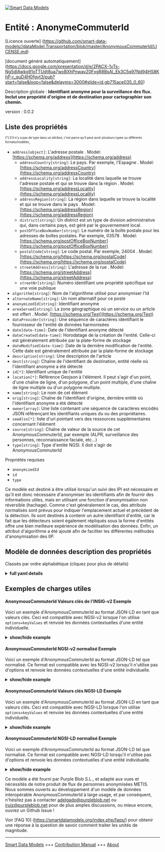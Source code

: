 <!-- 10-Header -->    
[![Smart Data Models](https://smartdatamodels.org/wp-content/uploads/2022/01/SmartDataModels_logo.png "Logo")](https://smartdatamodels.org)    
Entité : AnonymeCommuterId    
==========================<!-- /10-Header -->    
<!-- 15-License -->    
[Licence ouverte] (https://github.com/smart-data-models//dataModel.Transportation/blob/master/AnonymousCommuterId/LICENSE.md)    
[document généré automatiquement] (https://docs.google.com/presentation/d/e/2PACX-1vTs-Ng5dIAwkg91oTTUdt8ua7woBXhPnwavZ0FxgR8BsAI_Ek3C5q97Nd94HS8KhP-r_quD4H0fgyt3/pub?start=false&loop=false&delayms=3000#slide=id.gb715ace035_0_60)    
<!-- /15-License -->    
<!-- 20-Description -->    
Description globale : **Identifiant anonyme pour la surveillance des flux. Inclut une propriété d'origine et de destination pour cartographier son chemin.**    
version : 0.0.2    
<!-- /20-Description -->    
<!-- 30-PropertiesList -->    
## Liste des propriétés    
<sup><sub>[*] S'il n'y a pas de type dans un attribut, c'est parce qu'il peut avoir plusieurs types ou différents formats/modèles</sub></sup>.    
- `address[object]`: L'adresse postale  . Model: [https://schema.org/address](https://schema.org/address)	- `addressCountry[string]`: Le pays. Par exemple, l'Espagne  . Model: [https://schema.org/addressCountry](https://schema.org/addressCountry)    
	- `addressLocality[string]`: La localité dans laquelle se trouve l'adresse postale et qui se trouve dans la région  . Model: [https://schema.org/addressLocality](https://schema.org/addressLocality)    
	- `addressRegion[string]`: La région dans laquelle se trouve la localité et qui se trouve dans le pays  . Model: [https://schema.org/addressRegion](https://schema.org/addressRegion)    
	- `district[string]`: Un district est un type de division administrative qui, dans certains pays, est géré par le gouvernement local.      
	- `postOfficeBoxNumber[string]`: Le numéro de la boîte postale pour les adresses de boîtes postales. Par exemple, 03578  . Model: [https://schema.org/postOfficeBoxNumber](https://schema.org/postOfficeBoxNumber)    
	- `postalCode[string]`: Le code postal. Par exemple, 24004  . Model: [https://schema.org/https://schema.org/postalCode](https://schema.org/https://schema.org/postalCode)    
	- `streetAddress[string]`: L'adresse de la rue  . Model: [https://schema.org/streetAddress](https://schema.org/streetAddress)    
	- `streetNr[string]`: Numéro identifiant une propriété spécifique sur une voie publique      
- `algorithm[string]`: Nom de l'algorithme utilisé pour anonymiser l'Id  - `alternateName[string]`: Un nom alternatif pour ce poste  - `anonymizedId[string]`: Identifiant anonyme  - `areaServed[string]`: La zone géographique où un service ou un article est offert  . Model: [https://schema.org/Text](https://schema.org/Text)- `dataProvider[string]`: Une séquence de caractères identifiant le fournisseur de l'entité de données harmonisées  - `date[date-time]`: Date de l'identifiant anonyme détecté  - `dateCreated[date-time]`: Horodatage de la création de l'entité. Celle-ci est généralement attribuée par la plate-forme de stockage  - `dateModified[date-time]`: Date de la dernière modification de l'entité. Cette date est généralement attribuée par la plate-forme de stockage  - `description[string]`: Une description de l'article  - `dest[string]`: Chaîne de l'identifiant de destination, entité réelle où l'identifiant anonyme a été détecté  - `id[*]`: Identifiant unique de l'entité  - `location[*]`: Référence Geojson à l'élément. Il peut s'agir d'un point, d'une chaîne de ligne, d'un polygone, d'un point multiple, d'une chaîne de ligne multiple ou d'un polygone multiple.  - `name[string]`: Le nom de cet élément  - `orig[string]`: Chaîne de l'identifiant d'origine, dernière entité où l'identifiant anonyme a été détecté  - `owner[array]`: Une liste contenant une séquence de caractères encodés JSON référençant les identifiants uniques du ou des propriétaires.  - `seeAlso[*]`: liste d'uri pointant vers des ressources supplémentaires concernant l'élément  - `source[string]`: Chaîne de valeur de la source de cet AnonymousCommuterId, par exemple (ALPR, surveillance des personnes, reconnaissance faciale, etc...)  - `type[string]`: Type d'entité NGSI. Il doit s'agir de AnonymousCommuterId  <!-- /30-PropertiesList -->    
<!-- 35-RequiredProperties -->    
Propriétés requises    
- `anonymizedId`  - `id`  - `type`  <!-- /35-RequiredProperties -->    
<!-- 40-RequiredProperties -->    
Ce modèle est destiné à être utilisé lorsqu'un suivi des IPI est nécessaire et qu'il est donc nécessaire d'anonymiser les identifiants afin de fournir des informations utiles, mais en utilisant une fonction d'anonymisation non réversible (hachage).  Comme c'est généralement le cas, des attributs normalisés sont prévus pour indiquer l'emplacement actuel et précédent de la détection. Ils sont destinés à contenir un autre identifiant d'entité, car le fait que les détecteurs soient également répliqués sous la forme d'entités offre une bien meilleure expérience de modélisation des données. Enfin, un attribut d'algorithme a été ajouté afin de faciliter les différentes méthodes d'anonymisation des IIP.    
<!-- /40-RequiredProperties -->    
<!-- 50-DataModelHeader -->    
## Modèle de données description des propriétés    
Classés par ordre alphabétique (cliquez pour plus de détails)    
<!-- /50-DataModelHeader -->    
<!-- 60-ModelYaml -->    
<details><summary><strong>full yaml details</strong></summary>      
```yaml    
AnonymousCommuterId:      
  description: Anonymized identifier for flow monitoring. Includes an origin and destiny property to map its path.      
  properties:      
    address:      
      description: The mailing address      
      properties:      
        addressCountry:      
          description: 'The country. For example, Spain'      
          type: string      
          x-ngsi:      
            model: https://schema.org/addressCountry      
            type: Property      
        addressLocality:      
          description: 'The locality in which the street address is, and which is in the region'      
          type: string      
          x-ngsi:      
            model: https://schema.org/addressLocality      
            type: Property      
        addressRegion:      
          description: 'The region in which the locality is, and which is in the country'      
          type: string      
          x-ngsi:      
            model: https://schema.org/addressRegion      
            type: Property      
        district:      
          description: 'A district is a type of administrative division that, in some countries, is managed by the local government'      
          type: string      
          x-ngsi:      
            type: Property      
        postOfficeBoxNumber:      
          description: 'The post office box number for PO box addresses. For example, 03578'      
          type: string      
          x-ngsi:      
            model: https://schema.org/postOfficeBoxNumber      
            type: Property      
        postalCode:      
          description: 'The postal code. For example, 24004'      
          type: string      
          x-ngsi:      
            model: https://schema.org/https://schema.org/postalCode      
            type: Property      
        streetAddress:      
          description: The street address      
          type: string      
          x-ngsi:      
            model: https://schema.org/streetAddress      
            type: Property      
        streetNr:      
          description: Number identifying a specific property on a public street      
          type: string      
          x-ngsi:      
            type: Property      
      type: object      
      x-ngsi:      
        model: https://schema.org/address      
        type: Property      
    algorithm:      
      description: Name of the algorithm used to anonymize the Id      
      type: string      
      x-ngsi:      
        type: Property      
    alternateName:      
      description: An alternative name for this item      
      type: string      
      x-ngsi:      
        type: Property      
    anonymizedId:      
      description: Anonymized identifier      
      type: string      
      x-ngsi:      
        type: Property      
    areaServed:      
      description: The geographic area where a service or offered item is provided      
      type: string      
      x-ngsi:      
        model: https://schema.org/Text      
        type: Property      
    dataProvider:      
      description: A sequence of characters identifying the provider of the harmonised data entity      
      type: string      
      x-ngsi:      
        type: Property      
    date:      
      description: Date of the detected anonymous identifier      
      format: date-time      
      type: string      
      x-ngsi:      
        type: Property      
    dateCreated:      
      description: Entity creation timestamp. This will usually be allocated by the storage platform      
      format: date-time      
      type: string      
      x-ngsi:      
        type: Property      
    dateModified:      
      description: Timestamp of the last modification of the entity. This will usually be allocated by the storage platform      
      format: date-time      
      type: string      
      x-ngsi:      
        type: Property      
    description:      
      description: A description of this item      
      type: string      
      x-ngsi:      
        type: Property      
    dest:      
      description: 'String value of destination id, actual entity where the anonymous id was detected'      
      type: string      
      x-ngsi:      
        type: Property      
    id:      
      anyOf:      
        - description: Identifier format of any NGSI entity      
          maxLength: 256      
          minLength: 1      
          pattern: ^[\w\-\.\{\}\$\+\*\[\]`|~^@!,:\\]+$      
          type: string      
          x-ngsi:      
            type: Property      
        - description: Identifier format of any NGSI entity      
          format: uri      
          type: string      
          x-ngsi:      
            type: Property      
      description: Unique identifier of the entity      
      x-ngsi:      
        type: Property      
    location:      
      description: 'Geojson reference to the item. It can be Point, LineString, Polygon, MultiPoint, MultiLineString or MultiPolygon'      
      oneOf:      
        - description: Geojson reference to the item. Point      
          properties:      
            bbox:      
              items:      
                type: number      
              minItems: 4      
              type: array      
            coordinates:      
              items:      
                type: number      
              minItems: 2      
              type: array      
            type:      
              enum:      
                - Point      
              type: string      
          required:      
            - type      
            - coordinates      
          title: GeoJSON Point      
          type: object      
          x-ngsi:      
            type: GeoProperty      
        - description: Geojson reference to the item. LineString      
          properties:      
            bbox:      
              items:      
                type: number      
              minItems: 4      
              type: array      
            coordinates:      
              items:      
                items:      
                  type: number      
                minItems: 2      
                type: array      
              minItems: 2      
              type: array      
            type:      
              enum:      
                - LineString      
              type: string      
          required:      
            - type      
            - coordinates      
          title: GeoJSON LineString      
          type: object      
          x-ngsi:      
            type: GeoProperty      
        - description: Geojson reference to the item. Polygon      
          properties:      
            bbox:      
              items:      
                type: number      
              minItems: 4      
              type: array      
            coordinates:      
              items:      
                items:      
                  items:      
                    type: number      
                  minItems: 2      
                  type: array      
                minItems: 4      
                type: array      
              type: array      
            type:      
              enum:      
                - Polygon      
              type: string      
          required:      
            - type      
            - coordinates      
          title: GeoJSON Polygon      
          type: object      
          x-ngsi:      
            type: GeoProperty      
        - description: Geojson reference to the item. MultiPoint      
          properties:      
            bbox:      
              items:      
                type: number      
              minItems: 4      
              type: array      
            coordinates:      
              items:      
                items:      
                  type: number      
                minItems: 2      
                type: array      
              type: array      
            type:      
              enum:      
                - MultiPoint      
              type: string      
          required:      
            - type      
            - coordinates      
          title: GeoJSON MultiPoint      
          type: object      
          x-ngsi:      
            type: GeoProperty      
        - description: Geojson reference to the item. MultiLineString      
          properties:      
            bbox:      
              items:      
                type: number      
              minItems: 4      
              type: array      
            coordinates:      
              items:      
                items:      
                  items:      
                    type: number      
                  minItems: 2      
                  type: array      
                minItems: 2      
                type: array      
              type: array      
            type:      
              enum:      
                - MultiLineString      
              type: string      
          required:      
            - type      
            - coordinates      
          title: GeoJSON MultiLineString      
          type: object      
          x-ngsi:      
            type: GeoProperty      
        - description: Geojson reference to the item. MultiLineString      
          properties:      
            bbox:      
              items:      
                type: number      
              minItems: 4      
              type: array      
            coordinates:      
              items:      
                items:      
                  items:      
                    items:      
                      type: number      
                    minItems: 2      
                    type: array      
                  minItems: 4      
                  type: array      
                type: array      
              type: array      
            type:      
              enum:      
                - MultiPolygon      
              type: string      
          required:      
            - type      
            - coordinates      
          title: GeoJSON MultiPolygon      
          type: object      
          x-ngsi:      
            type: GeoProperty      
      x-ngsi:      
        type: GeoProperty      
    name:      
      description: The name of this item      
      type: string      
      x-ngsi:      
        type: Property      
    orig:      
      description: 'String value of origin id, last entity where the anonymous id was detected'      
      type: string      
      x-ngsi:      
        type: Property      
    owner:      
      description: A List containing a JSON encoded sequence of characters referencing the unique Ids of the owner(s)      
      items:      
        anyOf:      
          - description: Identifier format of any NGSI entity      
            maxLength: 256      
            minLength: 1      
            pattern: ^[\w\-\.\{\}\$\+\*\[\]`|~^@!,:\\]+$      
            type: string      
            x-ngsi:      
              type: Property      
          - description: Identifier format of any NGSI entity      
            format: uri      
            type: string      
            x-ngsi:      
              type: Property      
        description: Unique identifier of the entity      
        x-ngsi:      
          type: Property      
      type: array      
      x-ngsi:      
        type: Property      
    seeAlso:      
      description: list of uri pointing to additional resources about the item      
      oneOf:      
        - items:      
            format: uri      
            type: string      
          minItems: 1      
          type: array      
        - format: uri      
          type: string      
      x-ngsi:      
        type: Property      
    source:      
      description: 'String value of source of this AnonymousCommuterId, eg. (ALPR, People Monitoring, Face Recognition, etc...)'      
      type: string      
      x-ngsi:      
        type: Property      
    type:      
      description: NGSI entity type. It has to be AnonymousCommuterId      
      enum:      
        - AnonymousCommuterId      
      type: string      
      x-ngsi:      
        type: Property      
  required:      
    - id      
    - anonymizedId      
    - type      
  type: object      
  x-derived-from: ""      
  x-disclaimer: 'Redistribution and use in source and binary forms, with or without modification, are permitted  provided that the license conditions are met. Copyleft (c) 2023 Contributors to Smart Data Models Program'      
  x-license-url: https://github.com/smart-data-models/dataModel.Transportation/blob/master/AnonymousCommuterId/LICENSE.md      
  x-model-schema: https://smart-data-models.github.io/dataModel.Transportation/AnonymousCommuterId/schema.json      
  x-model-tags: ""      
  x-version: 0.0.3      
```    
</details>      
<!-- /60-ModelYaml -->    
<!-- 70-MiddleNotes -->    
<!-- /70-MiddleNotes -->    
<!-- 80-Examples -->    
## Exemples de charges utiles    
#### AnonymousCommuterId Valeurs clés de l'INSIG-v2 Exemple    
Voici un exemple d'AnonymousCommuterId au format JSON-LD en tant que valeurs clés. Ceci est compatible avec NGSI-v2 lorsque l'on utilise `options=keyValues` et renvoie les données contextuelles d'une entité individuelle.    
<details><summary><strong>show/hide example</strong></summary>      
```json  
{  
  "id": "ngsi-ld:HUES:001",  
  "anonymizedId": "D20220AC3478565F",  
  "type": "AnonymousCommuterId",  
  "date": "2022-09-05T08:25:35.00Z",  
  "orig": "City hall",  
  "dest": "Library",  
  "source": "People Monitoring",  
  "algorithm": "SHA1",  
  "dateCreated": "2022-09-05T09:25:35.00Z",  
  "dateModified": "2022-09-12T09:25:35.00Z",  
  "location": {  
    "type": "Point",  
    "coordinates": [  
      43.23161118206764,  
      -2.844695196525928  
    ]  
  }  
}  
```  
</details>    
#### AnonymousCommuterId NGSI-v2 normalisé Exemple    
Voici un exemple d'AnonymousCommuterId au format JSON-LD tel que normalisé. Ce format est compatible avec les NGSI-v2 lorsqu'il n'utilise pas d'options et renvoie les données contextuelles d'une entité individuelle.    
<details><summary><strong>show/hide example</strong></summary>      
```json  
{  
  "id": "ngsi-ld:HUES:001",  
  "anonymizedId": {  
    "type": "Text",  
    "value": "D20220AC3478565F"  
  },  
  "type": "AnonymousCommuterId",  
  "orig": {  
    "type": "Text",  
    "value": "City hall"  
  },  
  "dest": {  
    "type": "Text",  
    "value": "Library"  
  },  
  "location": {  
    "type": "geo:json",  
    "value": {  
      "type": "Point",  
      "coordinates": [  
        43.23161118206764,  
        -2.844695196525928  
      ]  
    }  
  },  
  "date": {  
    "type": "DateTime",  
    "value": "2022-09-05T08:25:35.00Z"  
  },  
  "algorithm": {  
    "type": "Text",  
    "value": "SHA1"  
  },  
  "dateCreated": {  
    "type": "DateTime",  
    "value": "2022-09-05T09:25:35.00Z"  
  },  
  "dateModified": {  
    "type": "DateTime",  
    "value": "2022-09-12T09:25:35.00Z"  
  }  
}  
```  
</details>    
#### AnonymousCommuterId Valeurs clés NGSI-LD Exemple    
Voici un exemple d'AnonymousCommuterId au format JSON-LD en tant que valeurs clés. Ceci est compatible avec NGSI-LD lorsque l'on utilise `options=keyValues` et renvoie les données contextuelles d'une entité individuelle.    
<details><summary><strong>show/hide example</strong></summary>      
```json  
{  
  "id": "ngsi-ld:HUES:001",  
  "anonymizedId": "D20220AC3478565F",  
  "type": "AnonymousCommuterId",  
  "date": "2022-09-05T08:25:35.00Z",  
  "orig": "City hall",  
  "dest": "Library",  
  "source": "People Monitoring",  
  "algorithm": "SHA1",  
  "dateCreated": "2022-09-05T09:25:35.00Z",  
  "dateModified": "2022-09-12T09:25:35.00Z",  
  "location": {  
    "type": "Point",  
    "coordinates": [  
      43.23161118206764,  
      -2.844695196525928  
    ]  
  },  
  "@context": [  
    "https://raw.githubusercontent.com/smart-data-models/dataModel.Transportation/master/context.jsonld"  
  ]  
}  
```  
</details>    
#### AnonymousCommuterId NGSI-LD normalisé Exemple    
Voici un exemple d'AnonymousCommuterId au format JSON-LD tel que normalisé. Ce format est compatible avec NGSI-LD lorsqu'il n'utilise pas d'options et renvoie les données contextuelles d'une entité individuelle.    
<details><summary><strong>show/hide example</strong></summary>      
```json  
{  
    "id": "ngsi-ld:HUES:001",  
    "anonymizedId": {  
        "type": "Property",  
        "value": "D20220AC3478565F"  
    },  
    "type": "AnonymousCommuterId",  
    "orig": {  
        "type": "Property",  
        "value": "City hall"  
    },  
    "dest": {  
        "type": "Property",  
        "value": "Library"  
    },  
    "location": {  
        "type": "GeoProperty",  
        "value": {  
            "type": "Point",  
            "coordinates": [  
                43.23161118206764,  
                -2.844695196525928  
            ]  
        }  
    },  
    "date": {  
        "type": "Property",  
        "value": "2022-09-05T08:25:35.00Z"  
    },  
    "algorithm": {  
        "type": "Property",  
        "value": "SHA1"  
    },  
    "dateCreated": {  
        "type": "Property",  
        "value": "2022-09-05T09:25:35.00Z"  
    },  
    "dateModified": {  
        "type": "Property",  
        "value": "2022-09-12T09:25:35.00Z"  
    },  
    "@context": [  
        "https://raw.githubusercontent.com/smart-data-models/dataModel.Transportation/master/context.jsonld"  
    ]  
}  
```  
</details><!-- /80-Examples -->    
<!-- 90-FooterNotes -->    
Ce modèle a été fourni par Purple Blob S.L., et adapté aux vues et nécessités de notre produit de flux de personnes anonymisées METIS. Nous sommes ouverts au développement d'un modèle de données interopérable AnonymousCommuterId à large usage, et par conséquent, n'hésitez pas à contacter adelgado@purpleblob.net ou iruiz@purpleblob.net pour de plus amples discussions, ou mieux encore, ouvrez un Github Issue !    
<!-- /90-FooterNotes -->    
<!-- 95-Units -->    
Voir [FAQ 10] (https://smartdatamodels.org/index.php/faqs/) pour obtenir une réponse à la question de savoir comment traiter les unités de magnitude.    
<!-- /95-Units -->    
<!-- 97-LastFooter -->    
---    
[Smart Data Models](https://smartdatamodels.org) +++ [Contribution Manual](https://bit.ly/contribution_manual) +++ [About](https://bit.ly/Introduction_SDM)<!-- /97-LastFooter -->    
